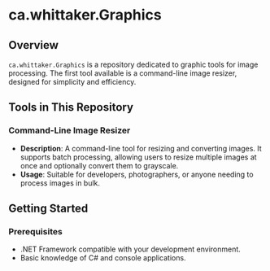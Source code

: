 # ca.whittaker.Graphics

## Overview
`ca.whittaker.Graphics` is a repository dedicated to graphic tools for image processing. The first tool available is a command-line image resizer, designed for simplicity and efficiency.

## Tools in This Repository

### Command-Line Image Resizer
- **Description**: A command-line tool for resizing and converting images. It supports batch processing, allowing users to resize multiple images at once and optionally convert them to grayscale.
- **Usage**: Suitable for developers, photographers, or anyone needing to process images in bulk.

## Getting Started

### Prerequisites
- .NET Framework compatible with your development environment.
- Basic knowledge of C# and console applications.

